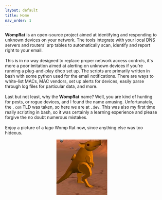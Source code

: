 ```yaml
---
layout: default
title: Home
nav_order: 1
---
```


**WompRat** is an open-source project aimed at identifying and responding to unknown devices on your network. The tools integrate with your local DNS servers and routers' arp tables to automatically scan, identify and report right to your email.
<br><br>
This is in no way designed to replace proper network access controls, it's more a poor imitation aimed at alerting on unknown devices if you're running a plug-and-play dhcp set up. The scripts are primarily written in bash with some python used for the email notifications. There are ways to white-list MACs, MAC vendors, set up alerts for devices, easily parse through log files for particular data, and more.
<br><br>
Last but not least, why the **WompRat** name? Well, you are kind of hunting for pests, or rogue devices, and I found the name amusing. Unfortunately, the `.com` TLD was taken, so here we are at `.dev`. This was also my first time really scripting in bash, so it was certainly a learning experience and please forgive the no doubt numerous mistakes.
<br><br>
Enjoy a picture of a _lego_ Womp Rat now, since anything else was too hideous.
<center>
  <img width="167" src="/assets/images/Womp_Rat.png" alt="" title="https://legostarwars.fandom.com/wiki/Womp_Rat">
</center>
<br><br>
